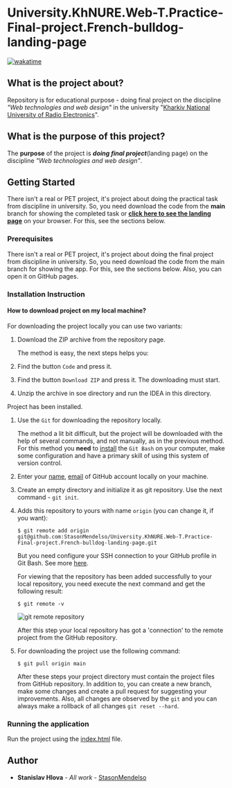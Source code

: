# University.KhNURE.Web-T.Practice-Final-project.French-bulldog-landing-page

[![wakatime](https://wakatime.com/badge/user/b33e0124-90c1-44a9-95a8-0f09b324ad70/project/4c90b117-0d4f-46d5-b8cc-56399a43b4fb.svg)](https://wakatime.com/badge/user/b33e0124-90c1-44a9-95a8-0f09b324ad70/project/4c90b117-0d4f-46d5-b8cc-56399a43b4fb)

## What is the project about?

Repository is for educational purpose - doing final project on the
discipline *"Web technologies and web design"* in
the university "[Kharkiv National University of Radio Electronics][1]".

## What is the purpose of this project?

The **purpose** of the project is ***doing final project***(landing page) on the discipline *"Web technologies and web
design"*.

## Getting Started

There isn't a real or PET project, it's project about doing the practical task from discipline in university. So, you
need
download the code from the **main** branch for showing the completed task or **[click here to see the landing page][8]** on your browser. For this, see the sections below.

### Prerequisites

There isn't a real or PET project, it's project about doing the final project from discipline in university. So, you
need download the code from the main branch for showing the app. For this, see the sections below. Also, you can open it on
GitHub pages.

### Installation Instruction

#### How to download project on my local machine?

For downloading the project locally you can use two variants:

1. Download the ZIP archive from the repository page.

   The method is easy, the next steps helps you:
2. Find the button `Code` and press it.
3. Find the button `Download ZIP` and press it. The downloading must start.
4. Unzip the archive in soe directory and run the IDEA in this directory.

Project has been installed.

1. Use the `Git` for downloading the repository locally.

   The method a lit bit difficult, but the project will be downloaded with the help
   of several commands, and not manually, as in the previous method. For this method
   you **need** to [install][4] the `Git Bash` on your computer, make some configuration and have a primary skill of
   using this system of version control.
2. Enter your [name][5], [email][6] of GitHub account locally on your machine.
3. Create an empty directory and initialize it as git repository. Use the next
   command - `git init`.
4. Adds this repository to yours with name `origin` (you can change it, if you want):
    ```
   $ git remote add origin git@github.com:StasonMendelso/University.KhNURE.Web-T.Practice-Final-project.French-bulldog-landing-page.git
   ```
   But you need configure your SSH connection to your GitHub profile in Git Bash. See more [here][7].

   For viewing that the repository has been added successfully to your local
   repository, you need execute the next command and get the following result:
   ```
   $ git remote -v
   ```
   ![git remote repository](readme/images/img.png)

   After this step your local repository has got a 'connection' to the remote
   project from the GitHub repository.
5. For downloading the project use the following command:
   ```
   $ git pull origin main
   ```
   After these steps your project directory must contain the project files from
   GitHub repository. In addition to, you can create a new branch, make some
   changes and create a pull request for suggesting your improvements. Also, all
   changes are observed by the `git` and you can always make a rollback of
   all changes `git reset --hard`.

### Running the application

Run the project using the [index.html](index.html) file.

## Author

* **Stanislav Hlova** - *All work* - [StasonMendelso](https://github.com/StasonMendelso)

[1]:https://nure.ua/

[4]:https://git-scm.com/downloads

[5]:https://docs.github.com/en/get-started/getting-started-with-git/setting-your-username-in-git

[6]:https://docs.github.com/en/account-and-profile/setting-up-and-managing-your-personal-account-on-github/managing-email-preferences/setting-your-commit-email-address

[7]:https://docs.github.com/en/authentication/connecting-to-github-with-ssh

[8]:https://stasonmendelso.github.io/University.KhNURE.Web-T.Practice-Final-project.French-bulldog-landing-page/